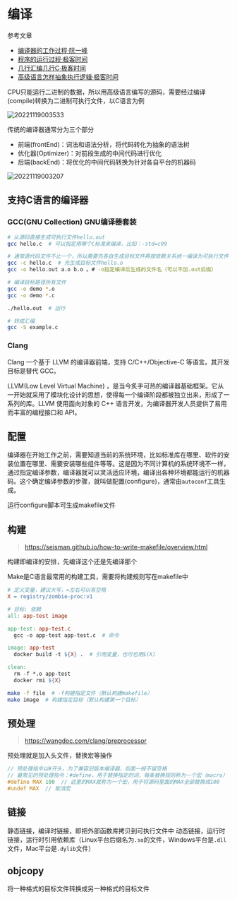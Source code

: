 # 编译

参考文章

- [编译器的工作过程·阮一峰](https://www.ruanyifeng.com/blog/2014/11/compiler.html)
- [程序的运行过程·极客时间](https://time.geekbang.org/column/article/369457)
- [几行汇编几行C·极客时间](https://time.geekbang.org/column/article/369502)
- [高级语言怎样抽象执行逻辑·极客时间](https://time.geekbang.org/column/article/557209)

CPU只能运行二进制的数据，所以用高级语言编写的源码，需要经过编译(compile)转换为二进制可执行文件，以C语言为例

![20221119003533](http://image.zuoright.com/20221119003533.png)

传统的编译器通常分为三个部分

- 前端(frontEnd)：词法和语法分析，将代码转化为抽象的语法树
- 优化器(Optimizer)：对前段生成的中间代码进行优化
- 后端(backEnd)：将优化的中间代码转换为针对各自平台的机器码

![20221119003207](http://image.zuoright.com/20221119003207.png)

## 支持C语言的编译器

### GCC(GNU Collection) GNU编译器套装

```bash
# 从源码直接生成可执行文件hello.out
gcc hello.c  # 可以指定用哪个C标准来编译，比如：-std=c99

# 通常源代码文件不止一个，所以需要先各自生成目标文件再按依赖关系统一编译为可执行文件
gcc -c hello.c  # 先生成目标文件hello.o
gcc -o hello.out a.o b.o 。# -o指定编译后生成的文件名（可以不加.out后缀）

# 编译目标路径所有文件
gcc -o demo *.o
gcc -o demo *.c

./hello.out  # 运行

# 转成汇编
gcc -S example.c
```

### Clang

Clang 一个基于 LLVM 的编译器前端，支持 C/C++/Objective-C 等语言。其开发目标是替代 GCC。

LLVM(Low Level Virtual Machine) ，是当今炙手可热的编译器基础框架。它从一开始就采用了模块化设计的思想，使得每一个编译阶段都被独立出来，形成了一系列的库。LLVM 使用面向对象的 C++ 语言开发，为编译器开发人员提供了易用而丰富的编程接口和 API。

## 配置

编译器在开始工作之前，需要知道当前的系统环境，比如标准库在哪里、软件的安装位置在哪里、需要安装哪些组件等等。这是因为不同计算机的系统环境不一样，通过指定编译参数，编译器就可以灵活适应环境，编译出各种环境都能运行的机器码。这个确定编译参数的步骤，就叫做配置(configure)，通常由`autoconf`工具生成。

运行configure脚本可生成makefile文件

## 构建

> <https://seisman.github.io/how-to-write-makefile/overview.html>

构建即编译的安排，先编译这个还是先编译那个

Make是C语言最常用的构建工具，需要将构建规则写在makefile中

```makefile
# 定义变量，建议大写，=左右可以有空格
X = registry/zombie-proc:v1

# 目标: 依赖
all: app-test image

app-test: app-test.c
  gcc -o app-test app-test.c  # 命令

image: app-test
  docker build -t ${X} .  # 引用变量，也可也用$(X)

clean: 
  rm -f *.o app-test
  docker rmi ${X}
```

```bash
make -f file  # -f构建指定文件（默认构建makefile）
make image  # 构建指定目标（默认构建第一个目标）
```

## 预处理

> <https://wangdoc.com/clang/preprocessor>

预处理就是加入头文件，替换宏等操作

```c
// 预处理指令以#开头，为了兼容旧版本编译器，后面一般不留空格
// 最常见的预处理指令：#define，用于替换指定的词，每条替换规则称为一个宏（macro）
#define MAX 100  // 这里的MAX就称为一个宏，用于将源码里面的MAX全部替换成100
#undef MAX  // 取消宏
```

## 链接

静态链接，编译时链接，即把外部函数库拷贝到可执行文件中
动态链接，运行时链接，运行时引用依赖库（Linux平台后缀名为`.so`的文件，Windows平台是`.dll`文件，Mac平台是`.dylib`文件）

## objcopy

将一种格式的目标文件转换成另一种格式的目标文件
